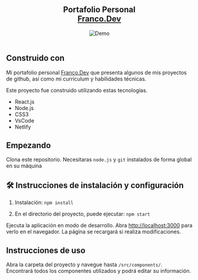 <h2 align="center">
  Portafolio Personal<br/>
  <a href="https://francoreggiardo.netlify.app/" target="_blank">Franco.Dev</a>
</h2>
<div align="center">
  <img alt="Demo" src="./Images/readme-img1.png" />
</div>

<br/>

## Construido con

Mi portafolio personal <a href="https://francoreggiardo.netlify.app/" target="_blank">Franco.Dev</a> que presenta algunos de mis proyectos de github, así como mi currículum y habilidades técnicas.<br/>

Este proyecto fue construido utilizando estas tecnologías.

- React.js
- Node.js
- CSS3
- VsCode
- Netlify

## Empezando

Clona este repositorio. Necesitaras `node.js` y `git` instalados de forma global en su máquina

## 🛠 Instrucciones de instalación y configuración

1. Instalación: `npm install`

2. En el directorio del proyecto, puede ejecutar: `npm start`

Ejecuta la aplicación en modo de desarrollo.
Abra [http://localhost:3000](http://localhost:3000) para verlo en el navegador. La página se recargará si realiza modificaciones.

## Instrucciones de uso

Abra la carpeta del proyecto y navegue hasta `/src/components/`. <br/> Encontrará todos los componentes utilizados y podrá editar su información.